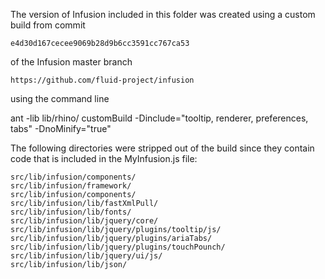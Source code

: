 
The version of Infusion included in this folder was created using a custom build from commit

    e4d30d167cecee9069b28d9b6cc3591cc767ca53

of the Infusion master branch

    https://github.com/fluid-project/infusion

using the command line

ant -lib lib/rhino/ customBuild -Dinclude="tooltip, renderer, preferences, tabs" -DnoMinify="true"

The following directories were stripped out of the build since they contain code that is included in the MyInfusion.js file:

    src/lib/infusion/components/
    src/lib/infusion/framework/
    src/lib/infusion/components/
    src/lib/infusion/lib/fastXmlPull/
    src/lib/infusion/lib/fonts/
    src/lib/infusion/lib/jquery/core/
    src/lib/infusion/lib/jquery/plugins/tooltip/js/
    src/lib/infusion/lib/jquery/plugins/ariaTabs/
    src/lib/infusion/lib/jquery/plugins/touchPounch/
    src/lib/infusion/lib/jquery/ui/js/
    src/lib/infusion/lib/json/
